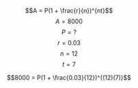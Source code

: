 $$A = P(1 + \frac{r}{n})^{nt}$$
$$A = 8000$$
$$P = ?$$
$$r = 0.03$$
$$n = 12$$
$$t = 7$$

$$8000 = P(1 + \frac{0.03}{12})^{(12)(7)}$$
